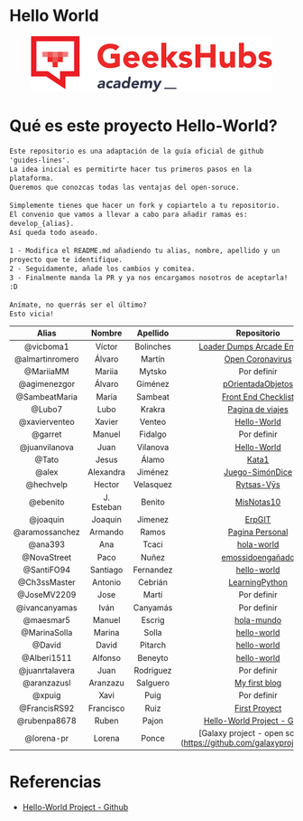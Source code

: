 # Hello World

<p align="center">
    <img src="https://github.com/GeeksHubsAcademy/2020-geekshubs-media/blob/master/image/logo.png" >	
</p>


# Qué es este proyecto Hello-World?
```
Este repositorio es una adaptación de la guía oficial de github 'guides-lines'. 
La idea inicial es permitirte hacer tus primeros pasos en la plataforma. 
Queremos que conozcas todas las ventajas del open-soruce.

Simplemente tienes que hacer un fork y copiartelo a tu repositorio.
El convenio que vamos a llevar a cabo para añadir ramas es: develop_{alias}.
Así queda todo aseado.

1 - Modifica el README.md añadiendo tu alias, nombre, apellido y un proyecto que te identifique.
2 - Seguidamente, añade los cambios y comitea.
3 - Finalmente manda la PR y ya nos encargamos nosotros de aceptarla! :D

Anímate, no querrás ser el último?
Esto vicia!
```


| Alias | Nombre | Apellido | Repositorio |
| :-------: | :------: | :------: | :-------: |
| @vicboma1 | Víctor | Bolinches | [Loader Dumps Arcade Emulator](https://github.com/vicboma1/loaderDumpsArcade)
| @almartinromero | Álvaro | Martín | [Open Coronavirus](https://github.com/open-coronavirus/open-coronavirus/)
| @MariiaMM | Mariia | Mytsko    | Por definir
| @agimenezgor | Álvaro | Giménez  | [pOrientadaObjetos](https://github.com/agimenezgor/ProgOrientadaObjetos_Prac1)
| @SambeatMaria | Maria | Sambeat | [Front End Checklist](https://github.com/thedaviddias/Front-End-Checklist)
| @Lubo7 | Lubo | Krakra | [Pagina de viajes](https://github.com/Lubo7/paginadeviajes) |
| @xavierventeo | Xavier | Venteo | [Hello-World](https://github.com/xavierventeo/hello-world)
| @garret | Manuel | Fidalgo | Por definir
| @juanvilanova | Juan | Vilanova | [Hello-World](https://github.com/juanvilanova/hello-world)
| @Tato | Jesus | Álamo | [Kata1](https://github.com/jalacis/kata1)
| @alex | Alexandra | Jiménez | [Juego-SimónDice](https://github.com/alexandrajimenezc/juego_simon_dice)  
| @hechvelp | Hector | Velasquez | [Rytsas-Vȳs](https://github.com/HecHVelP/memoria)
| @ebenito | J. Esteban | Benito | [MisNotas10](https://github.com/ebenito/MisNotas10)
| @joaquin | Joaquin | Jimenez |[ErpGIT](https://github.com/GEEKHUBS/GIT_AVANZADO_CONTAGESCO)
| @aramossanchez | Armando | Ramos |[Pagina Personal](https://github.com/aramossanchez/aramossanchez.github.io)
| @ana393 | Ana |Tcaci | [hola-world](https://github.com/ana393/hola-world)
| @NovaStreet  | Paco | Nuñez | [emossidoengañado](https://github.com/NovaStreet/hello-world)
| @SantiFO94 | Santiago | Fernandez | [hello-world](https://github.com/SantiFO94/hello-world)
| @Ch3ssMaster | Antonio | Cebrián | [LearningPython](https://github.com/Ch3ssMaster/LearningPython)
| @JoseMV2209 | Jose | Martí | Por definir
| @ivancanyamas| Iván  | Canyamás | Por definir
| @maesmar5 | Manuel | Escrig | [hola-mundo](https://github.com/maesmar5/hola-mundo.git) |
| @MarinaSolla | Marina | Solla | [hello-world](https://github.com/MarinaSolla/hello-world) |
| @David | David | Pitarch | [hello-world](https://github.com/Davids-dir/hello-world)
| @Alberi1511 | Alfonso | Beneyto | [hello-world](https://github.com/alberi1511/hello-world-1.git)
| @juanrtalavera | Juan | Rodriguez | Por definir
| @aranzazusl | Aranzazu | Salguero | [My first blog](https://github.com/aranzazusl/my-first-blog)
| @xpuig | Xavi | Puig | Por definir
| @FrancisRS92 | Francisco | Ruiz | [First Proyect](https://github.com/FrancisRS92/Primera-prueba)
| @rubenpa8678 | Ruben | Pajon | [Hello-World Project - Github](https://guides.github.com/activities/hello-world)
| @lorena-pr | Lorena | Ponce | [Galaxy project - open science] (https://github.com/galaxyproject/galaxy) |

# Referencias
  * [Hello-World Project - Github](https://guides.github.com/activities/hello-world/#commit)
